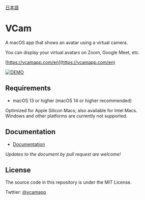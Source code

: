 [日本語](README.ja.md)

# VCam
A macOS app that shows an avatar using a virtual camera.

You can display your virtual avatars on Zoom, Google Meet, etc.

[https://vcamapp.com/en](https://vcamapp.com/en)

[![DEMO](https://github-production-user-asset-6210df.s3.amazonaws.com/8188636/261830133-3486c19a-0625-4a4b-a008-d60c9a3ff52f.png)](https://www.youtube.com/watch?v=5gm7-L174zc)

## Requirements
- macOS 13 or higher (macOS 14 or higher recommended)

Optimized for Apple Silicon Macs; also available for Intel Macs.  
Windows and other platforms are currently not supported.

## Documentation
- [Documentation](https://docs.vcamapp.com)

*Updates to the document by pull request are welcome!*

## License
The source code in this repository is under the MIT License.

Twttier: [@vcamapp](https://twitter.com/vcamapp)
